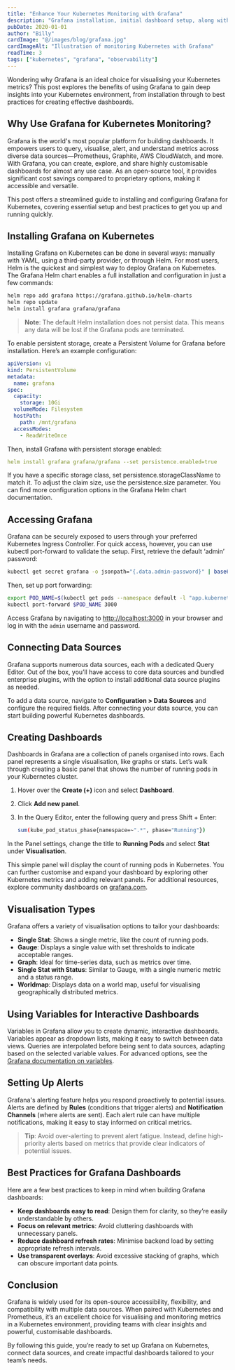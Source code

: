 ```yaml
---
title: "Enhance Your Kubernetes Monitoring with Grafana"
description: "Grafana installation, initial dashboard setup, along with some fundamentals and best practices."
pubDate: 2020-01-01
author: "Billy"
cardImage: "@/images/blog/grafana.jpg"
cardImageAlt: "Illustration of monitoring Kubernetes with Grafana"
readTime: 3
tags: ["kubernetes", "grafana", "observability"]
---
```


Wondering why Grafana is an ideal choice for visualising your Kubernetes metrics? This post explores the benefits of using Grafana to gain deep insights into your Kubernetes environment, from installation through to best practices for creating effective dashboards.

## Why Use Grafana for Kubernetes Monitoring?

Grafana is the world's most popular platform for building dashboards. It empowers users to query, visualise, alert, and understand metrics across diverse data sources—Prometheus, Graphite, AWS CloudWatch, and more. With Grafana, you can create, explore, and share highly customisable dashboards for almost any use case. As an open-source tool, it provides significant cost savings compared to proprietary options, making it accessible and versatile.

This post offers a streamlined guide to installing and configuring Grafana for Kubernetes, covering essential setup and best practices to get you up and running quickly.

## Installing Grafana on Kubernetes

Installing Grafana on Kubernetes can be done in several ways: manually with YAML, using a third-party provider, or through Helm. For most users, Helm is the quickest and simplest way to deploy Grafana on Kubernetes. The Grafana Helm chart enables a full installation and configuration in just a few commands:

```bash
helm repo add grafana https://grafana.github.io/helm-charts
helm repo update
helm install grafana grafana/grafana
```

> **Note**: The default Helm installation does not persist data. This means any data will be lost if the Grafana pods are terminated.

To enable persistent storage, create a Persistent Volume for Grafana before installation. Here’s an example configuration:

```yaml
apiVersion: v1
kind: PersistentVolume
metadata:
  name: grafana
spec:
  capacity:
    storage: 10Gi
  volumeMode: Filesystem
  hostPath:
    path: /mnt/grafana
  accessModes:
    - ReadWriteOnce
```

Then, install Grafana with persistent storage enabled:

```yaml
helm install grafana grafana/grafana --set persistence.enabled=true
```

If you have a specific storage class, set persistence.storageClassName to match it. To adjust the claim size, use the persistence.size parameter. You can find more configuration options in the Grafana Helm chart documentation.

## Accessing Grafana

Grafana can be securely exposed to users through your preferred Kubernetes Ingress Controller. For quick access, however, you can use kubectl port-forward to validate the setup. First, retrieve the default ‘admin’ password:

```bash
kubectl get secret grafana -o jsonpath="{.data.admin-password}" | base64 --decode
```

Then, set up port forwarding:

```bash
export POD_NAME=$(kubectl get pods --namespace default -l "app.kubernetes.io/name=grafana,app.kubernetes.io/instance=grafana" -o jsonpath="{.items[0].metadata.name}")
kubectl port-forward $POD_NAME 3000
```

Access Grafana by navigating to [http://localhost:3000](http://localhost:3000) in your browser and log in with the `admin` username and password.

## Connecting Data Sources

Grafana supports numerous data sources, each with a dedicated Query Editor. Out of the box, you’ll have access to core data sources and bundled enterprise plugins, with the option to install additional data source plugins as needed.

To add a data source, navigate to **Configuration > Data Sources** and configure the required fields. After connecting your data source, you can start building powerful Kubernetes dashboards.

## Creating Dashboards

Dashboards in Grafana are a collection of panels organised into rows. Each panel represents a single visualisation, like graphs or stats. Let’s walk through creating a basic panel that shows the number of running pods in your Kubernetes cluster.

1. Hover over the **Create (+)** icon and select **Dashboard**.
2. Click **Add new panel**.
3. In the Query Editor, enter the following query and press Shift + Enter:

   ```bash
   sum(kube_pod_status_phase{namespace=~".*", phase="Running"})
   ```

In the Panel settings, change the title to **Running Pods** and select **Stat** under **Visualisation**.

This simple panel will display the count of running pods in Kubernetes. You can further customise and expand your dashboard by exploring other Kubernetes metrics and adding relevant panels. For additional resources, explore community dashboards on [grafana.com](https://grafana.com/grafana/dashboards).

## Visualisation Types

Grafana offers a variety of visualisation options to tailor your dashboards:

- **Single Stat**: Shows a single metric, like the count of running pods.
- **Gauge**: Displays a single value with set thresholds to indicate acceptable ranges.
- **Graph**: Ideal for time-series data, such as metrics over time.
- **Single Stat with Status**: Similar to Gauge, with a single numeric metric and a status range.
- **Worldmap**: Displays data on a world map, useful for visualising geographically distributed metrics.

## Using Variables for Interactive Dashboards

Variables in Grafana allow you to create dynamic, interactive dashboards. Variables appear as dropdown lists, making it easy to switch between data views. Queries are interpolated before being sent to data sources, adapting based on the selected variable values. For advanced options, see the [Grafana documentation on variables](https://grafana.com/docs/grafana/latest/datasources/variables/).

## Setting Up Alerts

Grafana's alerting feature helps you respond proactively to potential issues. Alerts are defined by **Rules** (conditions that trigger alerts) and **Notification Channels** (where alerts are sent). Each alert rule can have multiple notifications, making it easy to stay informed on critical metrics.

> **Tip**: Avoid over-alerting to prevent alert fatigue. Instead, define high-priority alerts based on metrics that provide clear indicators of potential issues.

## Best Practices for Grafana Dashboards

Here are a few best practices to keep in mind when building Grafana dashboards:

- **Keep dashboards easy to read**: Design them for clarity, so they’re easily understandable by others.
- **Focus on relevant metrics**: Avoid cluttering dashboards with unnecessary panels.
- **Reduce dashboard refresh rates**: Minimise backend load by setting appropriate refresh intervals.
- **Use transparent overlays**: Avoid excessive stacking of graphs, which can obscure important data points.

## Conclusion

Grafana is widely used for its open-source accessibility, flexibility, and compatibility with multiple data sources. When paired with Kubernetes and Prometheus, it’s an excellent choice for visualising and monitoring metrics in a Kubernetes environment, providing teams with clear insights and powerful, customisable dashboards.

By following this guide, you’re ready to set up Grafana on Kubernetes, connect data sources, and create impactful dashboards tailored to your team’s needs.
